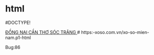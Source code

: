 # html
#DOCTYPE!

<a title="Đồng Nai" href="/xo-so-dong-nai/xsdnai-p1.html">
   ĐỒNG NAI
       </a>
       </td>
       <td>
<a title="Cần Thơ" href="/xo-so-can-tho/xsctho-p1.html">
   CẦN THƠ
       </a>
       </td>
       <td>
<a title="Sóc Trăng" href="/xo-so-soc-trang/xsstrang-p1.html">
   SÓC TRĂNG
        </a>
        </td>
        <td>
# https:-xoso.com.vn/xo-so-mien-nam.p1-html

Bug:86
